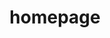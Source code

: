 ﻿---
layout: home
title: homepage

hero:
  name: "Jiang's Blog"
  text: "Jiang's 的个人博客"
  tagline: Don't copy yourself.
  actions:
    - theme: brand
      text: 最新文章
      link: /pages/latest-page
    - theme: alt
      text: 所有文章
      link: /pages/latest-page
    - theme: alt
      text: 分类
      link: /pages/category-page

features:
- icon: 
    src: https://github.com/jiangjiji/jira-notifier/blob/main/public/icon.svg?raw=true
  title: Jira Notifier
  details: Jira Bug 提示插件 
  linkText: 访问
  link: https://github.com/jiangjiji/jira-notifier
- icon: 
    src: https://github.com/jiangjiji/fabricjs-docs-cn/blob/main/public/favicon.ico?raw=true
  title: FabricJS 中文文档
  details: 基于 Fabric.js v6 最新版文档翻译
  linkText: 访问
  link: https://jiangjiji.github.io/fabricjs-docs-cn/

---
